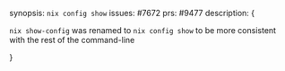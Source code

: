 synopsis: `nix config show`
issues: #7672
prs: #9477
description: {

`nix show-config` was renamed to `nix config show` to be more consistent with the rest of the command-line

}
